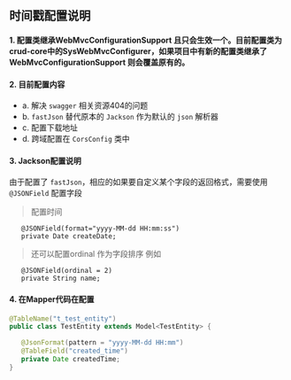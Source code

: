 ## 时间戳配置说明 

#### 1. 配置类继承WebMvcConfigurationSupport 且只会生效一个。目前配置类为crud-core中的SysWebMvcConfigurer，如果项目中有新的配置类继承了WebMvcConfigurationSupport  则会覆盖原有的。

#### 2. 目前配置内容
- a. 解决 `swagger` 相关资源404的问题
- b. `fastJson` 替代原本的 `Jackson` 作为默认的 `json` 解析器
- c. 配置下载地址
- d. 跨域配置在 `CorsConfig` 类中

#### 3. Jackson配置说明
由于配置了 `fastJson`，相应的如果要自定义某个字段的返回格式，需要使用 `@JSONField` 配置字段
   
> 配置时间
```
   @JSONField(format="yyyy-MM-dd HH:mm:ss")
   private Date createDate;
```
   
> 还可以配置ordinal 作为字段排序 例如 
```
   @JSONField(ordinal = 2)
   private String name;
```

#### 4. 在Mapper代码在配置

```java
@TableName("t_test_entity")
public class TestEntity extends Model<TestEntity> {

   @JsonFormat(pattern = "yyyy-MM-dd HH:mm")
   @TableField("created_time")
   private Date createdTime;
}
```
